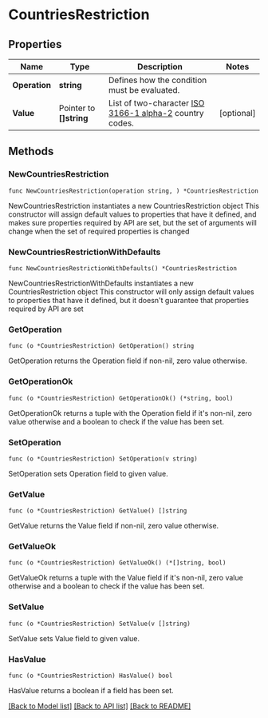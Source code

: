 # CountriesRestriction

## Properties

Name | Type | Description | Notes
------------ | ------------- | ------------- | -------------
**Operation** | **string** | Defines how the condition must be evaluated. | 
**Value** | Pointer to **[]string** | List of two-character [ISO 3166-1 alpha-2](https://en.wikipedia.org/wiki/ISO_3166-1_alpha-2) country codes. | [optional] 

## Methods

### NewCountriesRestriction

`func NewCountriesRestriction(operation string, ) *CountriesRestriction`

NewCountriesRestriction instantiates a new CountriesRestriction object
This constructor will assign default values to properties that have it defined,
and makes sure properties required by API are set, but the set of arguments
will change when the set of required properties is changed

### NewCountriesRestrictionWithDefaults

`func NewCountriesRestrictionWithDefaults() *CountriesRestriction`

NewCountriesRestrictionWithDefaults instantiates a new CountriesRestriction object
This constructor will only assign default values to properties that have it defined,
but it doesn't guarantee that properties required by API are set

### GetOperation

`func (o *CountriesRestriction) GetOperation() string`

GetOperation returns the Operation field if non-nil, zero value otherwise.

### GetOperationOk

`func (o *CountriesRestriction) GetOperationOk() (*string, bool)`

GetOperationOk returns a tuple with the Operation field if it's non-nil, zero value otherwise
and a boolean to check if the value has been set.

### SetOperation

`func (o *CountriesRestriction) SetOperation(v string)`

SetOperation sets Operation field to given value.


### GetValue

`func (o *CountriesRestriction) GetValue() []string`

GetValue returns the Value field if non-nil, zero value otherwise.

### GetValueOk

`func (o *CountriesRestriction) GetValueOk() (*[]string, bool)`

GetValueOk returns a tuple with the Value field if it's non-nil, zero value otherwise
and a boolean to check if the value has been set.

### SetValue

`func (o *CountriesRestriction) SetValue(v []string)`

SetValue sets Value field to given value.

### HasValue

`func (o *CountriesRestriction) HasValue() bool`

HasValue returns a boolean if a field has been set.


[[Back to Model list]](../README.md#documentation-for-models) [[Back to API list]](../README.md#documentation-for-api-endpoints) [[Back to README]](../README.md)


